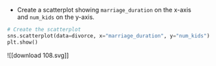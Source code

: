 - Create a scatterplot showing `marriage_duration` on the x-axis and `num_kids` on the y-axis.
```Python
# Create the scatterplot
sns.scatterplot(data=divorce, x="marriage_duration", y="num_kids")
plt.show()
```
![[download 108.svg]]
